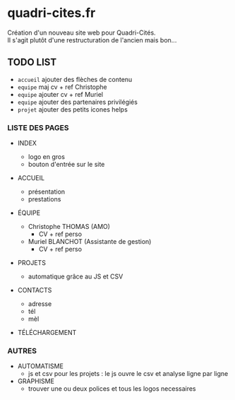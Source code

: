 # quadri-cites.fr
Création d'un nouveau site web pour Quadri-Cités.  
Il s'agit plutôt d'une restructuration de l'ancien mais bon...

## TODO LIST

- ```accueil``` ajouter des flèches de contenu
- ```equipe``` maj cv + ref Christophe
- ```equipe``` ajouter cv + ref Muriel
- ```equipe``` ajouter des partenaires privilégiés
- ```projet``` ajouter des petits icones helps

### LISTE DES PAGES
- INDEX
  - logo en gros
  - bouton d'entrée sur le site
- ACCUEIL
  - présentation
  - prestations
- ÉQUIPE
  - Christophe THOMAS  (AMO)
      - CV + ref perso
  - Muriel BLANCHOT  (Assistante de gestion)
    - CV + ref perso
- PROJETS
  - automatique grâce au JS et CSV
- CONTACTS
  - adresse
  - tél
  - mèl

- TÉLÉCHARGEMENT

### AUTRES

- AUTOMATISME
  - js et csv pour les projets : le js ouvre le csv et analyse ligne par ligne
- GRAPHISME
  - trouver une ou deux polices et tous les logos necessaires